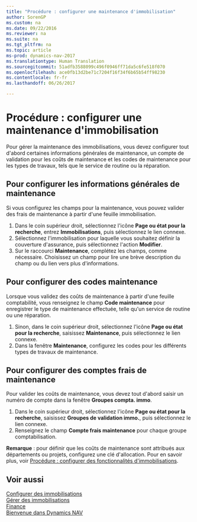 ```yaml
---
title: "Procédure : configurer une maintenance d'immobilisation"
author: SorenGP
ms.custom: na
ms.date: 09/22/2016
ms.reviewer: na
ms.suite: na
ms.tgt_pltfrm: na
ms.topic: article
ms-prod: dynamics-nav-2017
ms.translationtype: Human Translation
ms.sourcegitcommit: 51adfb3588099c496f0946ff71da5c6fe518f070
ms.openlocfilehash: ace0fb13d2be71c7204f16f34f6b65b54ff98230
ms.contentlocale: fr-fr
ms.lasthandoff: 06/26/2017

---
```


# <a name="how-to-set-up-fixed-asset-maintenance"></a>Procédure : configurer une maintenance d'immobilisation
Pour gérer la maintenance des immobilisations, vous devez configurer tout d'abord certaines informations générales de maintenance, un compte de validation pour les coûts de maintenance et les codes de maintenance pour les types de travaux, tels que le service de routine ou la réparation.

## <a name="to-set-up-general-maintenance-information"></a>Pour configurer les informations générales de maintenance
Si vous configurez les champs pour la maintenance, vous pouvez valider des frais de maintenance à partir d'une feuille immobilisation.
1. Dans le coin supérieur droit, sélectionnez l'icône **Page ou état pour la recherche**, entrez **Immobilisations**, puis sélectionnez le lien connexe.
2. Sélectionnez l'immobilisation pour laquelle vous souhaitez définir la couverture d'assurance, puis sélectionnez l'action **Modifier**.
3. Sur le raccourci **Maintenance**, complétez les champs, comme nécessaire. Choisissez un champ pour lire une brève description du champ ou du lien vers plus d'informations.

## <a name="to-set-up-maintenance-codes"></a>Pour configurer des codes maintenance  
Lorsque vous validez des coûts de maintenance à partir d'une feuille comptabilité, vous renseignez le champ **Code maintenance** pour enregistrer le type de maintenance effectuée, telle qu'un service de routine ou une réparation.
1. Sinon, dans le coin supérieur droit, sélectionnez l'icône **Page ou état pour la recherche**, saisissez **Maintenance**, puis sélectionnez le lien connexe.
2. Dans la fenêtre **Maintenance**, configurez les codes pour les différents types de travaux de maintenance.

## <a name="to-set-up-maintenance-expense-accounts"></a>Pour configurer des comptes frais de maintenance  
Pour valider les coûts de maintenance, vous devez tout d'abord saisir un numéro de compte dans la fenêtre **Groupes compta. immo**.
1. Dans le coin supérieur droit, sélectionnez l'icône **Page ou état pour la recherche**, saisissez **Groupes de validation immo.**, puis sélectionnez le lien connexe.
2. Renseignez le champ **Compte frais maintenance** pour chaque groupe comptabilisation.

**Remarque** : pour définir que les coûts de maintenance sont attribués aux départements ou projets, configurez une clé d'allocation. Pour en savoir plus, voir [Procédure : configurer des fonctionnalités d'immobilisations](fa-how-setup-general.md).

## <a name="see-also"></a>Voir aussi
[Configurer des immobilisations](fa-setup.md)  
[Gérer des immobilisations](fa-manage.md)  
[Finance](finance-setup.md)  
[Bienvenue dans Dynamics NAV](across-get-started.md)

